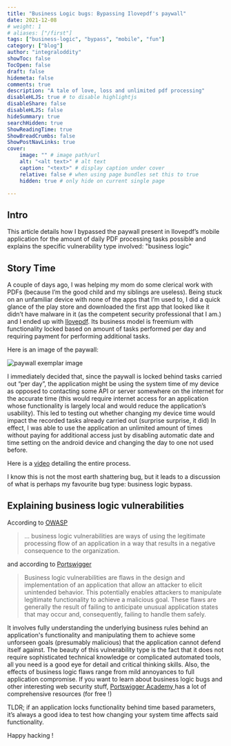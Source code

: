 ```yaml
---
title: "Business Logic bugs: Bypassing Ilovepdf's paywall"
date: 2021-12-08
# weight: 1
# aliases: ["/first"]
tags: ["business-logic", "bypass", "mobile", "fun"]
category: ["blog"]
author: "integraloddity"
showToc: false
TocOpen: false
draft: false
hidemeta: false
comments: true
description: "A tale of love, loss and unlimited pdf processing"
disableHLJS: true # to disable highlightjs
disableShare: false
disableHLJS: false
hideSummary: true
searchHidden: true
ShowReadingTime: true
ShowBreadCrumbs: false
ShowPostNavLinks: true
cover:
    image: "" # image path/url
    alt: "<alt text>" # alt text
    caption: "<text>" # display caption under cover
    relative: false # when using page bundles set this to true
    hidden: true # only hide on current single page

---
```


## Intro
This article details how I bypassed the paywall present in Ilovepdf’s mobile application for the amount of daily PDF processing tasks possible and explains the specific vulnerability type involved: "business logic" 


## Story Time
A couple of days ago, I was helping my mom do some clerical work with PDFs (because I’m the good child and my siblings are useless). Being stuck on an unfamiliar device with none of the apps that I’m used to, I did a quick glance of the play store and downloaded the first app that looked like it didn’t have malware in it (as the competent security professional that I am.) and I ended up with  [Ilovepdf](https://play.google.com/store/apps/details?id=com.ilovepdf.www). Its business model is freemium with functionality locked based on amount of tasks performed per day and requiring payment for performing additional tasks. 

Here is an image of the paywall: 


![paywall exemplar image](/paywall.png)


I immediately decided that, since the paywall is locked behind tasks carried out “per day”, the application might be using the system time of my device as opposed to contacting some API or server somewhere on the internet for the accurate time (this would require internet access for an application whose functionality is largely local and would reduce the application’s usability). This led to testing out whether changing my device time would impact the recorded tasks already carried out (surprise surprise, it did) In effect, I was able to use the application an unlimited amount of times without paying for additional access just by disabling automatic date and time setting on the android device and changing the day to one not used before. 


Here is a [video](/paywall.mp4) detailing the entire process.

I know this is not the most earth shattering bug, but it leads to a discussion of what is perhaps my favourite bug type: business logic bypass. 

## Explaining business logic vulnerabilities

According to [OWASP](https://owasp.org/www-community/vulnerabilities/Business_logic_vulnerability)
> ... business logic vulnerabilities are ways of using the legitimate processing flow of an application in a way that results in a negative consequence to the organization.

and according to [Portswigger](https://portswigger.net/web-security/logic-flaws)
> Business logic vulnerabilities are flaws in the design and implementation of an application that allow an attacker to elicit unintended behavior. This potentially enables attackers to manipulate legitimate functionality to achieve a malicious goal. These flaws are generally the result of failing to anticipate unusual application states that may occur and, consequently, failing to handle them safely. 

It involves fully understanding the underlying business rules behind an application's functionality and manipulating them to achieve some unforseen goals (presumably malicious) that the application cannot defend itself against. The beauty of this vulnerability type is the fact that it does not require sophisticated technical knowledge or complicated automated tools, all you need is a good eye for detail and critical thinking skills. Also, the effects of business logic flaws range from mild annoyances to full application compromise. If you want to learn about business logic bugs and other interesting web security stuff, [Portswigger Academy ](https://portswigger.net/web-security/logic-flaws) has a lot of comprehensive resources (for free !)

TLDR; if an application locks functionality behind time based parameters, it’s always a good idea to test how changing your system time affects said functionality.


Happy hacking ! 